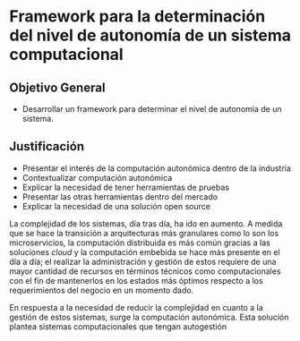 # Framework para la determinación del nivel de autonomía de un sistema computacional

## Objetivo General

-   Desarrollar un framework para determinar el nivel de autonomía de un sistema.

## Justificación

-   Presentar el interés de la computación autonómica dentro de la industria
-   Contextualizar computación autonómica
-   Explicar la necesidad de tener herramientas de pruebas
-   Presentar las otras herramientas dentro del mercado
-   Explicar la necesidad de una solución open source

La complejidad de los sistemas, día tras día, ha ido en aumento. A medida que se hace la transición a arquitecturas más granulares como lo son los microservicios, la computación distribuida es más común gracias a las soluciones _cloud_ y la computación embebida se hace más presente en el día a día; el realizar la administración y gestión de estos requiere de una mayor cantidad de recursos en términos técnicos como computacionales con el fin de mantenerlos en los estados más óptimos respecto a los requerimientos del negocio en un momento dado.

En respuesta a la necesidad de reducir la complejidad en cuanto a la gestión de estos sistemas, surge la computación autonómica. Esta solución plantea sistemas computacionales que tengan autogestión
